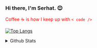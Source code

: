 ### Hi there, I'm Serhat. :blush:
<font color="red">Coffee :coffee: is how I keep up with `< code />` </font>

[![Top Langs](https://github-readme-stats.vercel.app/api/top-langs/?username=serhatgundogdu&layout=compact)](https://github.com/anuraghazra/github-readme-stats)

[linkedin]: https://www.linkedin.com/in/serhat-gundogdu/

<details>
<summary>Github Stats</summary>
<img src="https://github-readme-stats.vercel.app/api?username=serhatgundogdu&theme=radical" >
</details>

